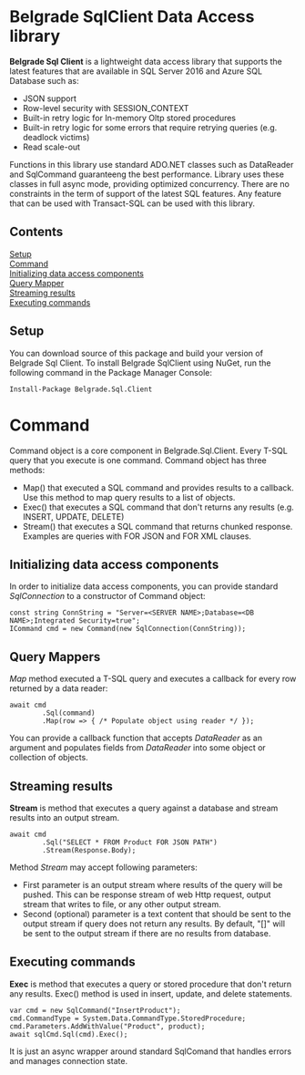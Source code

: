 # Belgrade SqlClient Data Access library

**Belgrade Sql Client** is a lightweight data access library that supports the latest features that are available in SQL Server 2016 and Azure SQL Database such as:
- JSON support
- Row-level security with SESSION_CONTEXT
- Built-in retry logic for In-memory Oltp stored procedures
- Built-in retry logic for some errors that require retrying queries (e.g. deadlock victims)
- Read scale-out

Functions in this library use standard ADO.NET classes such as DataReader and SqlCommand guaranteeng the best performance. Library uses these classes in full async mode, providing optimized concurrency. There are no constraints in the term of support of the latest SQL features. Any feature that can be used with Transact-SQL can be used with this library.

## Contents

[Setup](#setup)<br/>
[Command](#setup)<br/>
[Initializing data access components](#init)<br/>
[Query Mapper](#map)<br/>
[Streaming results](#stream)<br/>
[Executing commands](#exec)<br/>

<a name="setup"></a>

## Setup

You can download source of this package and build your version of Belgrade Sql Client.
To install Belgrade SqlClient using NuGet, run the following command in the Package Manager Console: 
```
Install-Package Belgrade.Sql.Client 
```

<a name="command"></a>
# Command

Command object is a core component in Belgrade.Sql.Client. Every T-SQL query that you execute is one command.
Command object has three methods:
 - Map() that executed a SQL command and provides results to a callback. Use this method to map query results to a list of objects.
 - Exec() that executes a SQL command that don't returns any results (e.g. INSERT, UPDATE, DELETE)
 - Stream() that executes a SQL command that returns chunked response. Examples are queries with FOR JSON and FOR XML clauses.


<a name="init"></a>
## Initializing data access components

In order to initialize data access components, you can provide standard *SqlConnection* to a constructor of Command object:

```
const string ConnString = "Server=<SERVER NAME>;Database=<DB NAME>;Integrated Security=true";
ICommand cmd = new Command(new SqlConnection(ConnString));
```

<a name="map"></a>

## Query Mappers

*Map* method executed a T-SQL query and executes a callback for every row returned by a data reader: 

```
await cmd
        .Sql(command)
        .Map(row => { /* Populate object using reader */ });
```
You can provide a callback function that accepts *DataReader* as an argument and populates fields from *DataReader* into some object or collection of objects.

<a name="stream"></a>
## Streaming results

**Stream** is method that executes a query against a database and stream results into an output stream. 
```
await cmd
        .Sql("SELECT * FROM Product FOR JSON PATH")
        .Stream(Response.Body);
```
Method *Stream* may accept following parameters:
- First parameter is  an output stream where results of the query will be pushed. This can be response stream of web Http request, output stream that writes to file, or any other output stream.
- Second (optional) parameter is a text content that should be sent to the output stream if query does not return any results. By default, "[]" will be sent to the output stream if there are no results from database.

<a name="exec"></a>

## Executing commands

**Exec** is method that executes a query or stored procedure that don't return any results. Exec() method is used in insert, update, and delete statements. 
```
var cmd = new SqlCommand("InsertProduct");
cmd.CommandType = System.Data.CommandType.StoredProcedure;
cmd.Parameters.AddWithValue("Product", product);
await sqlCmd.Sql(cmd).Exec();
```
It is just an async wrapper around standard SqlComand that handles errors and manages connection state.
